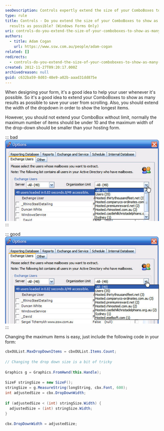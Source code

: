 ```yaml
---
seoDescription: Controls expertly extend the size of your ComboBoxes to show as many results as possible, optimizing user experience while maintaining a balance between display and form space.
type: rule
title: Controls - Do you extend the size of your ComboBoxes to show as many
  results as possible? (Windows Forms Only)
uri: controls-do-you-extend-the-size-of-your-comboboxes-to-show-as-many-results-as-possible-windows-forms-only
authors:
  - title: Adam Cogan
    url: https://www.ssw.com.au/people/adam-cogan
related: []
redirects:
  - controls-do-you-extend-the-size-of-your-comboboxes-to-show-as-many-results-as-possible-(windows-forms-only)
created: 2012-11-27T09:20:17.000Z
archivedreason: null
guid: c632ba59-8d03-48e9-a02b-aaad31dd875e
---
```


When designing your form, it's a good idea to help your user whenever it's possible. So it's a good idea to extend your ComboBoxes to show as many results as possible to save your user from scrolling. Also, you should extend the width of the dropdown in order to show the longest items.

<!--endintro-->

However, you should not extend your ComboBox without limit, normally the maximum number of items should be under 10 and the maximum width of the drop-down should be smaller than your hosting form.

::: bad  
![Figure: Bad example - You have to scroll to see all the result, and the long results are cut off](../../assets/ComboBox-Size-1.jpg)  
:::

::: good  
![Figure: Good example - The size of the drop down has been extended to allow user to see as much as possible](../../assets/ComboBox-Size-2.jpg)  
:::

Changing the maximum items is easy, just include the following code in your form:

```cs
cbxOUList.MaxDropDownItems = cbxOUList.Items.Count;

// Changing the drop down size is a bit of tricky

Graphics g = Graphics.FromHwnd(this.Handle);

SizeF stringSize = new SizeF();
stringSize = g.MeasureString(longString, cbx.Font, 600);
int adjustedSize = cbx.DropDownWidth;

if (adjustedSize < (int) stringSize.Width) {
  adjustedSize = (int) stringSize.Width;
}

cbx.DropDownWidth = adjustedSize;
```

